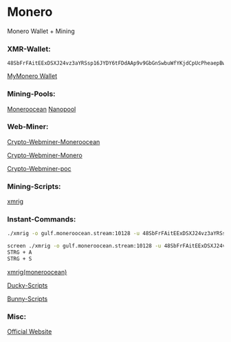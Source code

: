 # Monero
Monero Wallet + Mining

### XMR-Wallet:
```
48SbFrFAitEExDSXJ24vz3aYRSsp16JYDY6tFDdAAp9v9GbGnSwbuWfYKjdCpUcPheaepBwPqVYDoFUz6bvkgCN3CBGRBcF
```
[MyMonero Wallet](https://wallet.mymonero.com)

### Mining-Pools:
[Moneroocean](https://moneroocean.stream)
[Nanopool](https://xmr.nanopool.org)

### Web-Miner:
[Crypto-Webminer-Moneroocean](https://www.moneroocean.crypto-webminer.com/moneroocean.html)

[Crypto-Webminer-Monero](https://www.monero.crypto-webminer.com/monero.html)

[Crypto-Webminer-poc](https://www.monerorandomx.crypto-webminer.com/monerorandomx.html)

### Mining-Scripts:
[xmrig](https://github.com/xmrig/xmrig)

### Instant-Commands:
```bash
./xmrig -o gulf.moneroocean.stream:10128 -u 48SbFrFAitEExDSXJ24vz3aYRSsp16JYDY6tFDdAAp9v9GbGnSwbuWfYKjdCpUcPheaepBwPqVYDoFUz6bvkgCN3CBGRBcF -p name
```

```bash
screen ./xmrig -o gulf.moneroocean.stream:10128 -u 48SbFrFAitEExDSXJ24vz3aYRSsp16JYDY6tFDdAAp9v9GbGnSwbuWfYKjdCpUcPheaepBwPqVYDoFUz6bvkgCN3CBGRBcF -p name
STRG + A
STRG + S
```

[xmrig(moneroocean)](https://github.com/MoneroOcean/xmrig)

[Ducky-Scripts](./Ducky-Scripts/)

[Bunny-Scripts](./Bunny-Scripts/)

### Misc:
[Official Website](https://www.getmonero.org)
